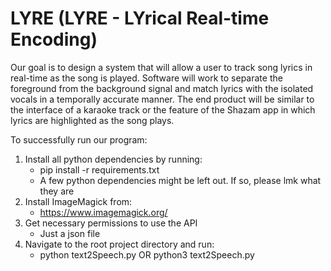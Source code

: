 # LYRE (LYRE - LYrical Real-time Encoding)

Our goal is to design a system that will allow a user to track song lyrics in real-time as the song is played.  Software will work to separate the foreground from the background signal and match lyrics with the isolated vocals in a temporally accurate manner.  The end product will be similar to the interface of a karaoke track or the feature of the Shazam app in which lyrics are highlighted as the song plays.

To successfully run our program:
  1. Install all python dependencies by running:
      - pip install -r requirements.txt
      - A few python dependencies might be left out. If so, please lmk what they are
  2. Install ImageMagick from:
      - https://www.imagemagick.org/
  4. Get necessary permissions to use the API
      - Just a json file
  3. Navigate to the root project directory and run:
      - python text2Speech.py OR python3 text2Speech.py
